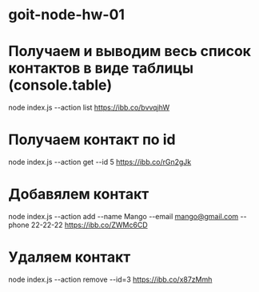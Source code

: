 # goit-node-hw-01

# Получаем и выводим весь список контактов в виде таблицы (console.table)

node index.js --action list
https://ibb.co/bvvqjhW

# Получаем контакт по id

node index.js --action get --id 5
https://ibb.co/rGn2gJk

# Добавялем контакт

node index.js --action add --name Mango --email mango@gmail.com --phone 22-22-22
https://ibb.co/ZWMc6CD

# Удаляем контакт

node index.js --action remove --id=3
https://ibb.co/x87zMmh

